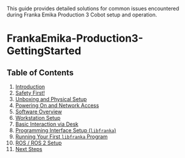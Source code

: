 This guide provides detailed solutions for common issues encountered during Franka Emika Production 3 Cobot setup and operation.

# FrankaEmika-Production3-GettingStarted

## Table of Contents   
1.  [Introduction](#introduction)
2.  [Safety First!](#safety-first)
3.  [Unboxing and Physical Setup](#Unboxing-and-Physical-Setup)
4.  [Powering On and Network Access](#Powering-On-and-Network-Access) 
5.  [Software Overview](#Sofware-Overview)
6.  [Workstation Setup](#Workstation-Setup)
7.  [Basic Interaction via Desk](#introduction)
8.  [Programming Interface Setup (`libfranka`)](#Programming-Interface-Setup-(`libfranka`))
9.  [Running Your First `libfranka` Program](#Running-Your-First-`libfranka`-Program)
10.  [ROS / ROS 2 Setup](#ROS-/-ROS-2-Setup)
11.  [Next Steps](#Next-Steps)
